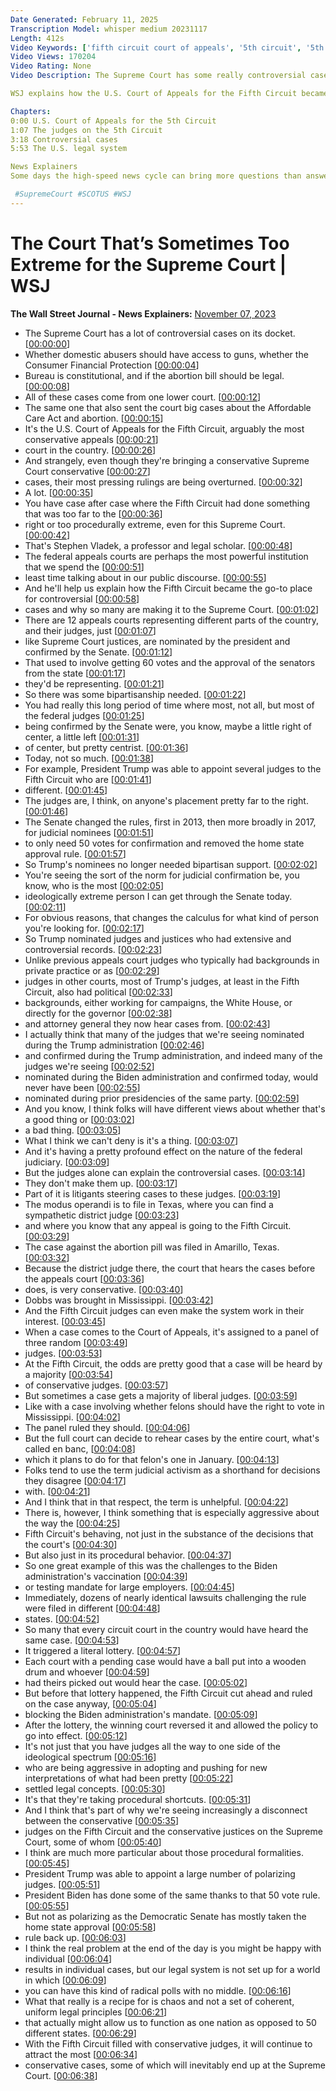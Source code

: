 ```yaml
---
Date Generated: February 11, 2025
Transcription Model: whisper medium 20231117
Length: 412s
Video Keywords: ['fifth circuit court of appeals', '5th circuit', '5th circuit court', 'fifth circuit', '5th circuit court of appeals', 'scotus', 'supreme court', 'supreme court system', 'the fifth circuit', 'u.s. court of appeals', 'conservative court', 'judicial system', 'legal cases', 'legal controversies', 'affordable care act', 'abortion pill', 'cfpb', 'lower courts', 'court system', 'appeals court', 'bipartisanship', 'politics', 'political news', 'conservative judges', 'senate', 'senator news', 'attorney general', 'abortion pill case', 'usnews']
Video Views: 170204
Video Rating: None
Video Description: The Supreme Court has some really controversial cases on its docket —including whether domestic abusers should have access to guns and whether the abortion pill should be legal. They all came from one lower court: the Fifth Circuit. 

WSJ explains how the U.S. Court of Appeals for the Fifth Circuit became the go-to place for controversial cases in the U.S.

Chapters:
0:00 U.S. Court of Appeals for the 5th Circuit
1:07 The judges on the 5th Circuit
3:18 Controversial cases
5:53 The U.S. legal system

News Explainers
Some days the high-speed news cycle can bring more questions than answers. WSJ’s news explainers break down the day's biggest stories into bite-size pieces to help you make sense of the news.

 #SupremeCourt #SCOTUS #WSJ
---
```


# The Court That’s Sometimes Too Extreme for the Supreme Court | WSJ
**The Wall Street Journal - News Explainers:** [November 07, 2023](https://www.youtube.com/watch?v=FbKG9XiMQng)
*  The Supreme Court has a lot of controversial cases on its docket. [[00:00:00](https://www.youtube.com/watch?v=FbKG9XiMQng&t=0.0s)]
*  Whether domestic abusers should have access to guns, whether the Consumer Financial Protection [[00:00:04](https://www.youtube.com/watch?v=FbKG9XiMQng&t=4.08s)]
*  Bureau is constitutional, and if the abortion bill should be legal. [[00:00:08](https://www.youtube.com/watch?v=FbKG9XiMQng&t=8.4s)]
*  All of these cases come from one lower court. [[00:00:12](https://www.youtube.com/watch?v=FbKG9XiMQng&t=12.68s)]
*  The same one that also sent the court big cases about the Affordable Care Act and abortion. [[00:00:15](https://www.youtube.com/watch?v=FbKG9XiMQng&t=15.860000000000001s)]
*  It's the U.S. Court of Appeals for the Fifth Circuit, arguably the most conservative appeals [[00:00:21](https://www.youtube.com/watch?v=FbKG9XiMQng&t=21.44s)]
*  court in the country. [[00:00:26](https://www.youtube.com/watch?v=FbKG9XiMQng&t=26.04s)]
*  And strangely, even though they're bringing a conservative Supreme Court conservative [[00:00:27](https://www.youtube.com/watch?v=FbKG9XiMQng&t=27.7s)]
*  cases, their most pressing rulings are being overturned. [[00:00:32](https://www.youtube.com/watch?v=FbKG9XiMQng&t=32.14s)]
*  A lot. [[00:00:35](https://www.youtube.com/watch?v=FbKG9XiMQng&t=35.46s)]
*  You have case after case where the Fifth Circuit had done something that was too far to the [[00:00:36](https://www.youtube.com/watch?v=FbKG9XiMQng&t=36.46s)]
*  right or too procedurally extreme, even for this Supreme Court. [[00:00:42](https://www.youtube.com/watch?v=FbKG9XiMQng&t=42.96s)]
*  That's Stephen Vladek, a professor and legal scholar. [[00:00:48](https://www.youtube.com/watch?v=FbKG9XiMQng&t=48.3s)]
*  The federal appeals courts are perhaps the most powerful institution that we spend the [[00:00:51](https://www.youtube.com/watch?v=FbKG9XiMQng&t=51.06s)]
*  least time talking about in our public discourse. [[00:00:55](https://www.youtube.com/watch?v=FbKG9XiMQng&t=55.3s)]
*  And he'll help us explain how the Fifth Circuit became the go-to place for controversial [[00:00:58](https://www.youtube.com/watch?v=FbKG9XiMQng&t=58.22s)]
*  cases and why so many are making it to the Supreme Court. [[00:01:02](https://www.youtube.com/watch?v=FbKG9XiMQng&t=62.419999999999995s)]
*  There are 12 appeals courts representing different parts of the country, and their judges, just [[00:01:07](https://www.youtube.com/watch?v=FbKG9XiMQng&t=67.82s)]
*  like Supreme Court justices, are nominated by the president and confirmed by the Senate. [[00:01:12](https://www.youtube.com/watch?v=FbKG9XiMQng&t=72.34s)]
*  That used to involve getting 60 votes and the approval of the senators from the state [[00:01:17](https://www.youtube.com/watch?v=FbKG9XiMQng&t=77.34s)]
*  they'd be representing. [[00:01:21](https://www.youtube.com/watch?v=FbKG9XiMQng&t=81.5s)]
*  So there was some bipartisanship needed. [[00:01:22](https://www.youtube.com/watch?v=FbKG9XiMQng&t=82.75999999999999s)]
*  You had really this long period of time where most, not all, but most of the federal judges [[00:01:25](https://www.youtube.com/watch?v=FbKG9XiMQng&t=85.22s)]
*  being confirmed by the Senate were, you know, maybe a little right of center, a little left [[00:01:31](https://www.youtube.com/watch?v=FbKG9XiMQng&t=91.62s)]
*  of center, but pretty centrist. [[00:01:36](https://www.youtube.com/watch?v=FbKG9XiMQng&t=96.53999999999999s)]
*  Today, not so much. [[00:01:38](https://www.youtube.com/watch?v=FbKG9XiMQng&t=98.98s)]
*  For example, President Trump was able to appoint several judges to the Fifth Circuit who are [[00:01:41](https://www.youtube.com/watch?v=FbKG9XiMQng&t=101.14s)]
*  different. [[00:01:45](https://www.youtube.com/watch?v=FbKG9XiMQng&t=105.14s)]
*  The judges are, I think, on anyone's placement pretty far to the right. [[00:01:46](https://www.youtube.com/watch?v=FbKG9XiMQng&t=106.3s)]
*  The Senate changed the rules, first in 2013, then more broadly in 2017, for judicial nominees [[00:01:51](https://www.youtube.com/watch?v=FbKG9XiMQng&t=111.86s)]
*  to only need 50 votes for confirmation and removed the home state approval rule. [[00:01:57](https://www.youtube.com/watch?v=FbKG9XiMQng&t=117.42s)]
*  So Trump's nominees no longer needed bipartisan support. [[00:02:02](https://www.youtube.com/watch?v=FbKG9XiMQng&t=122.26s)]
*  You're seeing the sort of the norm for judicial confirmation be, you know, who is the most [[00:02:05](https://www.youtube.com/watch?v=FbKG9XiMQng&t=125.94s)]
*  ideologically extreme person I can get through the Senate today. [[00:02:11](https://www.youtube.com/watch?v=FbKG9XiMQng&t=131.74s)]
*  For obvious reasons, that changes the calculus for what kind of person you're looking for. [[00:02:17](https://www.youtube.com/watch?v=FbKG9XiMQng&t=137.86s)]
*  So Trump nominated judges and justices who had extensive and controversial records. [[00:02:23](https://www.youtube.com/watch?v=FbKG9XiMQng&t=143.22000000000003s)]
*  Unlike previous appeals court judges who typically had backgrounds in private practice or as [[00:02:29](https://www.youtube.com/watch?v=FbKG9XiMQng&t=149.06s)]
*  judges in other courts, most of Trump's judges, at least in the Fifth Circuit, also had political [[00:02:33](https://www.youtube.com/watch?v=FbKG9XiMQng&t=153.66000000000003s)]
*  backgrounds, either working for campaigns, the White House, or directly for the governor [[00:02:38](https://www.youtube.com/watch?v=FbKG9XiMQng&t=158.70000000000002s)]
*  and attorney general they now hear cases from. [[00:02:43](https://www.youtube.com/watch?v=FbKG9XiMQng&t=163.5s)]
*  I actually think that many of the judges that we're seeing nominated during the Trump administration [[00:02:46](https://www.youtube.com/watch?v=FbKG9XiMQng&t=166.82s)]
*  and confirmed during the Trump administration, and indeed many of the judges we're seeing [[00:02:52](https://www.youtube.com/watch?v=FbKG9XiMQng&t=172.14s)]
*  nominated during the Biden administration and confirmed today, would never have been [[00:02:55](https://www.youtube.com/watch?v=FbKG9XiMQng&t=175.78s)]
*  nominated during prior presidencies of the same party. [[00:02:59](https://www.youtube.com/watch?v=FbKG9XiMQng&t=179.26s)]
*  And you know, I think folks will have different views about whether that's a good thing or [[00:03:02](https://www.youtube.com/watch?v=FbKG9XiMQng&t=182.85999999999999s)]
*  a bad thing. [[00:03:05](https://www.youtube.com/watch?v=FbKG9XiMQng&t=185.62s)]
*  What I think we can't deny is it's a thing. [[00:03:07](https://www.youtube.com/watch?v=FbKG9XiMQng&t=187.12s)]
*  And it's having a pretty profound effect on the nature of the federal judiciary. [[00:03:09](https://www.youtube.com/watch?v=FbKG9XiMQng&t=189.98s)]
*  But the judges alone can explain the controversial cases. [[00:03:14](https://www.youtube.com/watch?v=FbKG9XiMQng&t=194.94s)]
*  They don't make them up. [[00:03:17](https://www.youtube.com/watch?v=FbKG9XiMQng&t=197.7s)]
*  Part of it is litigants steering cases to these judges. [[00:03:19](https://www.youtube.com/watch?v=FbKG9XiMQng&t=199.5s)]
*  The modus operandi is to file in Texas, where you can find a sympathetic district judge [[00:03:23](https://www.youtube.com/watch?v=FbKG9XiMQng&t=203.94s)]
*  and where you know that any appeal is going to the Fifth Circuit. [[00:03:29](https://www.youtube.com/watch?v=FbKG9XiMQng&t=209.7s)]
*  The case against the abortion pill was filed in Amarillo, Texas. [[00:03:32](https://www.youtube.com/watch?v=FbKG9XiMQng&t=212.74s)]
*  Because the district judge there, the court that hears the cases before the appeals court [[00:03:36](https://www.youtube.com/watch?v=FbKG9XiMQng&t=216.82s)]
*  does, is very conservative. [[00:03:40](https://www.youtube.com/watch?v=FbKG9XiMQng&t=220.22s)]
*  Dobbs was brought in Mississippi. [[00:03:42](https://www.youtube.com/watch?v=FbKG9XiMQng&t=222.58s)]
*  And the Fifth Circuit judges can even make the system work in their interest. [[00:03:45](https://www.youtube.com/watch?v=FbKG9XiMQng&t=225.46s)]
*  When a case comes to the Court of Appeals, it's assigned to a panel of three random [[00:03:49](https://www.youtube.com/watch?v=FbKG9XiMQng&t=229.72000000000003s)]
*  judges. [[00:03:53](https://www.youtube.com/watch?v=FbKG9XiMQng&t=233.46s)]
*  At the Fifth Circuit, the odds are pretty good that a case will be heard by a majority [[00:03:54](https://www.youtube.com/watch?v=FbKG9XiMQng&t=234.46s)]
*  of conservative judges. [[00:03:57](https://www.youtube.com/watch?v=FbKG9XiMQng&t=237.66000000000003s)]
*  But sometimes a case gets a majority of liberal judges. [[00:03:59](https://www.youtube.com/watch?v=FbKG9XiMQng&t=239.36s)]
*  Like with a case involving whether felons should have the right to vote in Mississippi. [[00:04:02](https://www.youtube.com/watch?v=FbKG9XiMQng&t=242.5s)]
*  The panel ruled they should. [[00:04:06](https://www.youtube.com/watch?v=FbKG9XiMQng&t=246.38000000000002s)]
*  But the full court can decide to rehear cases by the entire court, what's called en banc, [[00:04:08](https://www.youtube.com/watch?v=FbKG9XiMQng&t=248.02s)]
*  which it plans to do for that felon's one in January. [[00:04:13](https://www.youtube.com/watch?v=FbKG9XiMQng&t=253.58s)]
*  Folks tend to use the term judicial activism as a shorthand for decisions they disagree [[00:04:17](https://www.youtube.com/watch?v=FbKG9XiMQng&t=257.02s)]
*  with. [[00:04:21](https://www.youtube.com/watch?v=FbKG9XiMQng&t=261.38s)]
*  And I think that in that respect, the term is unhelpful. [[00:04:22](https://www.youtube.com/watch?v=FbKG9XiMQng&t=262.38s)]
*  There is, however, I think something that is especially aggressive about the way the [[00:04:25](https://www.youtube.com/watch?v=FbKG9XiMQng&t=265.02s)]
*  Fifth Circuit's behaving, not just in the substance of the decisions that the court's [[00:04:30](https://www.youtube.com/watch?v=FbKG9XiMQng&t=270.74s)]
*  But also just in its procedural behavior. [[00:04:37](https://www.youtube.com/watch?v=FbKG9XiMQng&t=277.34s)]
*  So one great example of this was the challenges to the Biden administration's vaccination [[00:04:39](https://www.youtube.com/watch?v=FbKG9XiMQng&t=279.85999999999996s)]
*  or testing mandate for large employers. [[00:04:45](https://www.youtube.com/watch?v=FbKG9XiMQng&t=285.29999999999995s)]
*  Immediately, dozens of nearly identical lawsuits challenging the rule were filed in different [[00:04:48](https://www.youtube.com/watch?v=FbKG9XiMQng&t=288.21999999999997s)]
*  states. [[00:04:52](https://www.youtube.com/watch?v=FbKG9XiMQng&t=292.34s)]
*  So many that every circuit court in the country would have heard the same case. [[00:04:53](https://www.youtube.com/watch?v=FbKG9XiMQng&t=293.34s)]
*  It triggered a literal lottery. [[00:04:57](https://www.youtube.com/watch?v=FbKG9XiMQng&t=297.14s)]
*  Each court with a pending case would have a ball put into a wooden drum and whoever [[00:04:59](https://www.youtube.com/watch?v=FbKG9XiMQng&t=299.17999999999995s)]
*  had theirs picked out would hear the case. [[00:05:02](https://www.youtube.com/watch?v=FbKG9XiMQng&t=302.62s)]
*  But before that lottery happened, the Fifth Circuit cut ahead and ruled on the case anyway, [[00:05:04](https://www.youtube.com/watch?v=FbKG9XiMQng&t=304.82s)]
*  blocking the Biden administration's mandate. [[00:05:09](https://www.youtube.com/watch?v=FbKG9XiMQng&t=309.7s)]
*  After the lottery, the winning court reversed it and allowed the policy to go into effect. [[00:05:12](https://www.youtube.com/watch?v=FbKG9XiMQng&t=312.38s)]
*  It's not just that you have judges all the way to one side of the ideological spectrum [[00:05:16](https://www.youtube.com/watch?v=FbKG9XiMQng&t=316.65999999999997s)]
*  who are being aggressive in adopting and pushing for new interpretations of what had been pretty [[00:05:22](https://www.youtube.com/watch?v=FbKG9XiMQng&t=322.42s)]
*  settled legal concepts. [[00:05:30](https://www.youtube.com/watch?v=FbKG9XiMQng&t=330.64s)]
*  It's that they're taking procedural shortcuts. [[00:05:31](https://www.youtube.com/watch?v=FbKG9XiMQng&t=331.88s)]
*  And I think that's part of why we're seeing increasingly a disconnect between the conservative [[00:05:35](https://www.youtube.com/watch?v=FbKG9XiMQng&t=335.16s)]
*  judges on the Fifth Circuit and the conservative justices on the Supreme Court, some of whom [[00:05:40](https://www.youtube.com/watch?v=FbKG9XiMQng&t=340.88s)]
*  I think are much more particular about those procedural formalities. [[00:05:45](https://www.youtube.com/watch?v=FbKG9XiMQng&t=345.88s)]
*  President Trump was able to appoint a large number of polarizing judges. [[00:05:51](https://www.youtube.com/watch?v=FbKG9XiMQng&t=351.36s)]
*  President Biden has done some of the same thanks to that 50 vote rule. [[00:05:55](https://www.youtube.com/watch?v=FbKG9XiMQng&t=355.28s)]
*  But not as polarizing as the Democratic Senate has mostly taken the home state approval [[00:05:58](https://www.youtube.com/watch?v=FbKG9XiMQng&t=358.68s)]
*  rule back up. [[00:06:03](https://www.youtube.com/watch?v=FbKG9XiMQng&t=363.40000000000003s)]
*  I think the real problem at the end of the day is you might be happy with individual [[00:06:04](https://www.youtube.com/watch?v=FbKG9XiMQng&t=364.6s)]
*  results in individual cases, but our legal system is not set up for a world in which [[00:06:09](https://www.youtube.com/watch?v=FbKG9XiMQng&t=369.96s)]
*  you can have this kind of radical polls with no middle. [[00:06:16](https://www.youtube.com/watch?v=FbKG9XiMQng&t=376.04s)]
*  What that really is a recipe for is chaos and not a set of coherent, uniform legal principles [[00:06:21](https://www.youtube.com/watch?v=FbKG9XiMQng&t=381.1s)]
*  that actually might allow us to function as one nation as opposed to 50 different states. [[00:06:29](https://www.youtube.com/watch?v=FbKG9XiMQng&t=389.12s)]
*  With the Fifth Circuit filled with conservative judges, it will continue to attract the most [[00:06:34](https://www.youtube.com/watch?v=FbKG9XiMQng&t=394.47999999999996s)]
*  conservative cases, some of which will inevitably end up at the Supreme Court. [[00:06:38](https://www.youtube.com/watch?v=FbKG9XiMQng&t=398.84s)]
